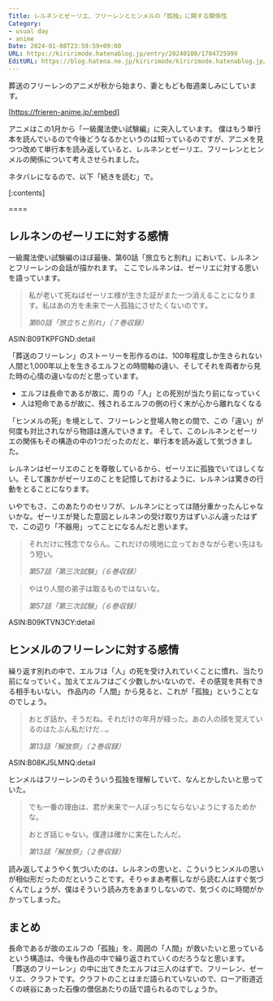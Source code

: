 ```yaml
---
Title: レルネンとゼーリエ、フリーレンとヒンメルの「孤独」に関する関係性
Category:
- usual day
- anime
Date: 2024-01-08T23:59:59+09:00
URL: https://kiririmode.hatenablog.jp/entry/20240108/1704725999
EditURL: https://blog.hatena.ne.jp/kiririmode/kiririmode.hatenablog.jp/atom/entry/6801883189076695786
---
```


<!-- textlint-disable ja-technical-writing/ja-no-weak-phrase -->
葬送のフリーレンのアニメが秋から始まり、妻ともども毎週楽しみにしています。

[https://frieren-anime.jp/:embed]

アニメはこの1月から「一級魔法使い試験編」に突入しています。
僕はもう単行本を読んでいるので今後どうなるかというのは知っているのですが、アニメを見つつ改めて単行本を読み返していると、レルネンとゼーリエ、フリーレンとヒンメルの関係について考えさせられました。

ネタバレになるので、以下「続きを読む」で。

[:contents]

====

## レルネンのゼーリエに対する感情

一級魔法使い試験編のほぼ最後、第60話「旅立ちと別れ」において、レルネンとフリーレンの会話が描かれます。
ここでレルネンは、ゼーリエに対する思いを語っています。

> 私が老いて死ねばゼーリエ様が生きた証がまた一つ消えることになります。私はあの方を未来で一人孤独にさせたくないのです。
>
> <cite>第60話「旅立ちと別れ」（７巻収録）</cite>

ASIN:B09TKPFGND:detail

「葬送のフリーレン」のストーリーを形作るのは、100年程度しか生きられない人間と1,000年以上を生きるエルフとの時間軸の違い、そしてそれを両者から見た時の心情の違いなのだと思っています。

- エルフは長命であるが故に、周りの「人」との死別が当たり前になっていく
- 人は短命であるが故に、残されるエルフの側の行く末が心から離れなくなる

「ヒンメルの死」を境として、フリーレンと登場人物との間で、この「違い」が何度も対比されながら物語は進んでいきます。
そして、このレルネンとゼーリエの関係もその構造の中の1つだったのだと、単行本を読み返して気づきました。

レルネンはゼーリエのことを尊敬しているから、ゼーリエに孤独でいてほしくない。そして誰かがゼーリエのことを記憶しておけるように、レルネンは驚きの行動をとることになります。

いやでもさ、このあたりのセリフが、レルネンにとっては随分重かったんじゃないかな。ゼーリエが発した意図とレルネンの受け取り方はずいぶん違ったはずで、この辺り「不器用」ってことになるんだと思います。

> それだけに残念でならん。これだけの境地に立っておきながら老い先はもう短い。
>
> <cite>第57話「第三次試験」（６巻収録）</cite>

> やはり人間の弟子は取るものではないな。
>
> <cite>第57話「第三次試験」（６巻収録）</cite>

ASIN:B09KTVN3CY:detail

## ヒンメルのフリーレンに対する感情

繰り返す別れの中で、エルフは「人」の死を受け入れていくことに慣れ、当たり前になっていく。加えてエルフはごく少数しかいないので、その感覚を共有できる相手もいない。
作品内の「人間」から見ると、これが「孤独」ということなのでしょう。

> おとぎ話か。そうだね。それだけの年月が経った。あの人の顔を覚えているのはたぶん私だけだ…。
>
> <cite>第13話「解放祭」（２巻収録）</cite>

ASIN:B08KJ5LMNQ:detail

ヒンメルはフリーレンのそういう孤独を理解していて、なんとかしたいと思っていた。

> でも一番の理由は、君が未来で一人ぼっちにならないようにするためかな。
>
> おとぎ話じゃない。僕達は確かに実在したんだ。
>
> <cite>第13話「解放祭」（２巻収録）</cite>

読み返してようやく気づいたのは、レルネンの思いと、こういうヒンメルの思いが相似形だったのだということです。そりゃまあ考察しながら読む人はすぐ気づくんでしょうが、僕はそういう読み方をあまりしないので、気づくのに時間がかかってしまった。

## まとめ

長命であるが故のエルフの「孤独」を、周囲の「人間」が救いたいと思っているという構造は、今後も作品の中で繰り返されていくのだろうなと思います。
「葬送のフリーレン」の中に出てきたエルフは三人のはずで、フリーレン、ゼーリエ、クラフトです。クラフトのことはまだ語られていないので、ローア街道近くの峡谷にあった石像の僧侶あたりの話で語られるのでしょうか。

<!-- textlint-enable ja-technical-writing/ja-no-weak-phrase -->
